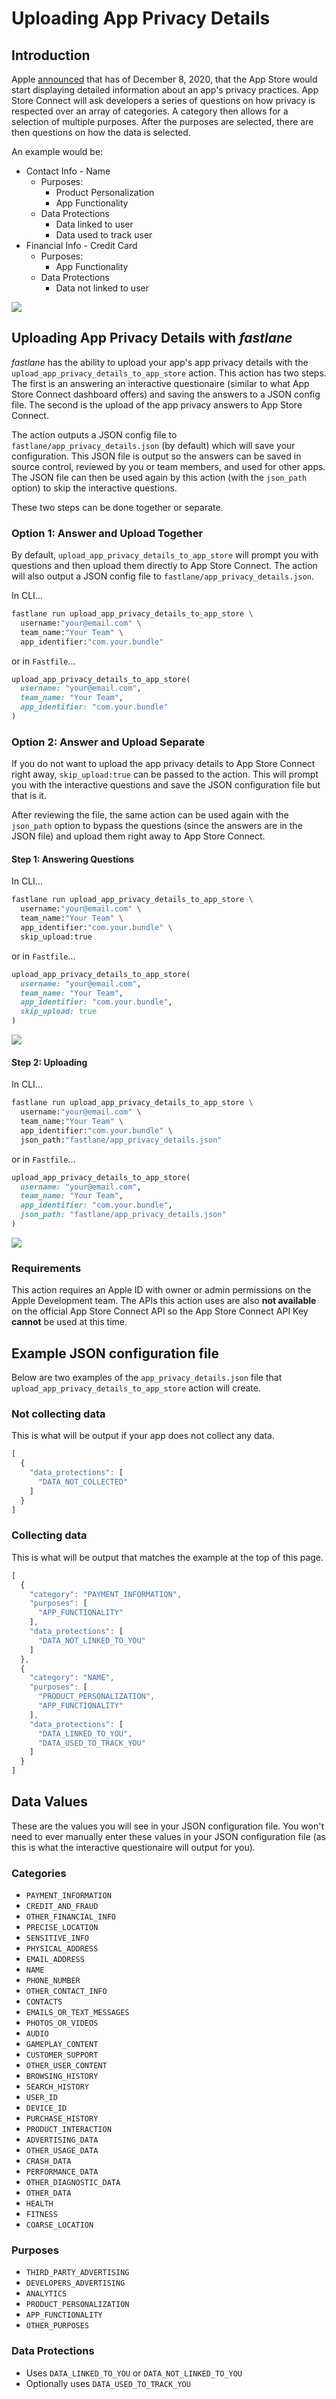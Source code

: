 # Uploading App Privacy Details

## Introduction

Apple [announced](https://developer.apple.com/app-store/app-privacy-details/) that has of December 8, 2020, that the App Store would start displaying detailed information about an app's privacy practices. App Store Connect will ask developers a series of questions on how privacy is respected over an array of categories. A category then allows for a selection of multiple purposes. After the purposes are selected, there are then questions on how the data is selected.

An example would be:

- Contact Info - Name
  - Purposes:
    - Product Personalization
    - App Functionality 
  - Data Protections
    - Data linked to user
    - Data used to track user 
- Financial Info - Credit Card
  - Purposes:
    - App Functionality 
  - Data Protections
    - Data not linked to user

<img src="/img/app-privacy-details-app-store-connect.png">


## Uploading App Privacy Details with _fastlane_

_fastlane_ has the ability to upload your app's app privacy details with the `upload_app_privacy_details_to_app_store` action. This action has two steps. The first is an answering an interactive questionaire (similar to what App Store Connect dashboard offers) and saving the answers to a JSON config file. The second is the upload of the app privacy answers to App Store Connect.

The action outputs a JSON config file to `fastlane/app_privacy_details.json` (by default) which will save your configuration. This JSON file is output so the answers can be saved in source control, reviewed by you or team members, and used for other apps. The JSON file can then be used again by this action (with the `json_path` option) to skip the interactive questions.

These two steps can be done together or separate.

### Option 1: Answer and Upload Together

By default, `upload_app_privacy_details_to_app_store` will prompt you with questions and then upload them directly to App Store Connect. The action will also output a JSON config file to `fastlane/app_privacy_details.json`.

In CLI...

```sh
fastlane run upload_app_privacy_details_to_app_store \
  username:"your@email.com" \
  team_name:"Your Team" \
  app_identifier:"com.your.bundle"
```

or in `Fastfile`...

```ruby
upload_app_privacy_details_to_app_store(
  username: "your@email.com",
  team_name: "Your Team",
  app_identifier: "com.your.bundle"
)
```

### Option 2: Answer and Upload Separate

If you do not want to upload the app privacy details to App Store Connect right away, `skip_upload:true` can be passed to the action. This will prompt you with the interactive questions and save the JSON configuration file but that is it.

After reviewing the file, the same action can be used again with the `json_path` option to bypass the questions (since the answers are in the JSON file) and upload them right away to App Store Connect.

#### Step 1: Answering Questions

In CLI...

```sh
fastlane run upload_app_privacy_details_to_app_store \
  username:"your@email.com" \
  team_name:"Your Team" \
  app_identifier:"com.your.bundle" \
  skip_upload:true
```

or in `Fastfile`...

```ruby
upload_app_privacy_details_to_app_store(
  username: "your@email.com",
  team_name: "Your Team",
  app_identifier: "com.your.bundle",
  skip_upload: true
)
```

<img src="/img/app-privacy-details-action-questions.png"/>

#### Step 2: Uploading

In CLI...

```sh
fastlane run upload_app_privacy_details_to_app_store \
  username:"your@email.com" \
  team_name:"Your Team" \
  app_identifier:"com.your.bundle" \
  json_path:"fastlane/app_privacy_details.json"
```

or in `Fastfile`...

```ruby
upload_app_privacy_details_to_app_store(
  username: "your@email.com",
  team_name: "Your Team",
  app_identifier: "com.your.bundle",
  json_path: "fastlane/app_privacy_details.json"
)
```

<img src="/img/app-privacy-details-action-upload.png"/>

### Requirements

This action requires an Apple ID with owner or admin permissions on the Apple Development team. The APIs this action uses are also **not available** on the official App Store Connect API so the App Store Connect API Key **cannot** be used at this time.

## Example JSON configuration file

Below are two examples of the `app_privacy_details.json` file that `upload_app_privacy_details_to_app_store` action will create.

### Not collecting data

This is what will be output if your app does not collect any data.

```js
[
  {
    "data_protections": [
      "DATA_NOT_COLLECTED"
    ]
  }
]
```

### Collecting data

This is what will be output that matches the example at the top of this page.

```js
[
  {
    "category": "PAYMENT_INFORMATION",
    "purposes": [
      "APP_FUNCTIONALITY"
    ],
    "data_protections": [
      "DATA_NOT_LINKED_TO_YOU"
    ]
  },
  {
    "category": "NAME",
    "purposes": [
      "PRODUCT_PERSONALIZATION",
      "APP_FUNCTIONALITY"
    ],
    "data_protections": [
      "DATA_LINKED_TO_YOU",
      "DATA_USED_TO_TRACK_YOU"
    ]
  }
]
```

## Data Values

These are the values you will see in your JSON configuration file. You won't need to ever manually enter these values in your JSON configuration file (as this is what the interactive questionaire will output for you).

### Categories

- `PAYMENT_INFORMATION`
- `CREDIT_AND_FRAUD`
- `OTHER_FINANCIAL_INFO`
- `PRECISE_LOCATION`
- `SENSITIVE_INFO`
- `PHYSICAL_ADDRESS`
- `EMAIL_ADDRESS`
- `NAME`
- `PHONE_NUMBER`
- `OTHER_CONTACT_INFO`
- `CONTACTS`
- `EMAILS_OR_TEXT_MESSAGES`
- `PHOTOS_OR_VIDEOS`
- `AUDIO`
- `GAMEPLAY_CONTENT`
- `CUSTOMER_SUPPORT`
- `OTHER_USER_CONTENT`
- `BROWSING_HISTORY`
- `SEARCH_HISTORY`
- `USER_ID`
- `DEVICE_ID`
- `PURCHASE_HISTORY`
- `PRODUCT_INTERACTION`
- `ADVERTISING_DATA`
- `OTHER_USAGE_DATA`
- `CRASH_DATA`
- `PERFORMANCE_DATA`
- `OTHER_DIAGNOSTIC_DATA`
- `OTHER_DATA`
- `HEALTH`
- `FITNESS`
- `COARSE_LOCATION`

### Purposes

- `THIRD_PARTY_ADVERTISING`
- `DEVELOPERS_ADVERTISING`
- `ANALYTICS`
- `PRODUCT_PERSONALIZATION`
- `APP_FUNCTIONALITY`
- `OTHER_PURPOSES`

### Data Protections

- Uses `DATA_LINKED_TO_YOU` or `DATA_NOT_LINKED_TO_YOU`
- Optionally uses `DATA_USED_TO_TRACK_YOU`
